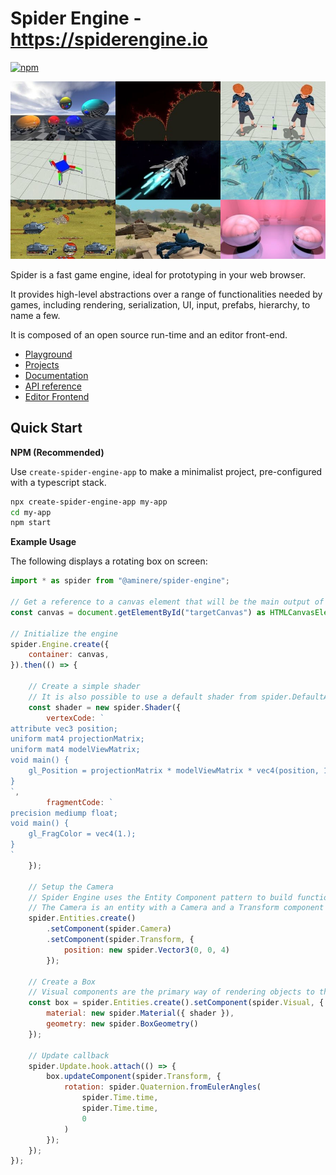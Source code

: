 Spider Engine - https://spiderengine.io
=======================================

[![npm](https://img.shields.io/npm/v/@aminere/spider-engine.svg?color=orange)](https://www.npmjs.com/package/@aminere/spider-engine)

![Thumbnails](https://raw.githubusercontent.com/aminere/spider-engine/master/docs/source/images/runtime.jpg)

Spider is a fast game engine, ideal for prototyping in your web browser.

It provides high-level abstractions over a range of functionalities needed by games, including rendering, serialization, UI, input, prefabs, hierarchy, to name a few.

It is composed of an open source run-time and an editor front-end.

* [Playground](https://playground.spiderengine.io)
* [Projects](https://spiderengine.io/projects)
* [Documentation](https://docs.spiderengine.io/) 
* [API reference](https://docs.spiderengine.io/api)
* [Editor Frontend](https://spiderengine.io/editor)

Quick Start
-----------

**NPM (Recommended)**

Use `create-spider-engine-app` to make a minimalist project, pre-configured with a typescript stack.

```bash
npx create-spider-engine-app my-app
cd my-app
npm start
```

**Example Usage**

The following displays a rotating box on screen:

```javascript
import * as spider from "@aminere/spider-engine";

// Get a reference to a canvas element that will be the main output of the engine
const canvas = document.getElementById("targetCanvas") as HTMLCanvasElement;

// Initialize the engine
spider.Engine.create({
    container: canvas,
}).then(() => {

    // Create a simple shader
    // It is also possible to use a default shader from spider.DefaultAssets
    const shader = new spider.Shader({
        vertexCode: `                
attribute vec3 position;
uniform mat4 projectionMatrix;
uniform mat4 modelViewMatrix;
void main() {
    gl_Position = projectionMatrix * modelViewMatrix * vec4(position, 1.0);
}
`,
        fragmentCode: `
precision mediump float;
void main() {    
    gl_FragColor = vec4(1.);
}
`
    });

    // Setup the Camera
    // Spider Engine uses the Entity Component pattern to build functionality
    // The Camera is an entity with a Camera and a Transform component    
    spider.Entities.create()
        .setComponent(spider.Camera)
        .setComponent(spider.Transform, {
            position: new spider.Vector3(0, 0, 4)
        });

    // Create a Box
    // Visual components are the primary way of rendering objects to the screen    
    const box = spider.Entities.create().setComponent(spider.Visual, {
        material: new spider.Material({ shader }),
        geometry: new spider.BoxGeometry()
    });

    // Update callback
    spider.Update.hook.attach(() => {
        box.updateComponent(spider.Transform, {
            rotation: spider.Quaternion.fromEulerAngles(
                spider.Time.time,
                spider.Time.time,
                0
            )
        });
    });
});

```
